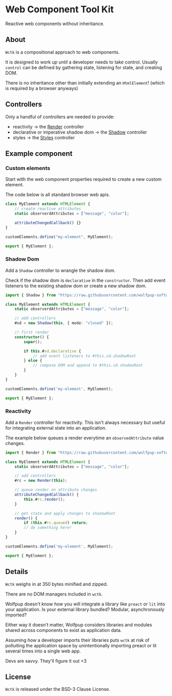 # Web Component Tool Kit

Reactive web components without inheritance.

## About

`Wctk` is a compositional approach to web components.

It is designed to work _up until_ a developer needs to take control. Usually `control` can be defined by gathering state, listening for state, and creating DOM.

There is no inheritance other than initially extending an `HtmlElement`! (which is required by a browser anyways)

## Controllers

Only a handful of controllers are needed to provide:

- reactivity -> the [Render](./render/README.md) controller
- declarative or imperative shadow dom -> the [Shadow](./shadow/README.md) controller
- styles -> the [Styles](./styles/README.md) controller

## Example component

### Custom elements

Start with the web component properties required to create a new custom element.

The code below is all standard browser web apis.

```ts
class MyElement extends HTMLElement {
    // create reactive attributes
    static observerdAttributes = ["message", "color"];

    attributeChangedCallback() {}
}

customElements.define("my-element", MyElement);

export { MyElement };
```

### Shadow Dom

Add a `Shadow` controller to wrangle the shadow dom.

Check if the shadow dom is `declarative` in the `constructor`. Then add event listeners to the existing shadow dom or create a new shadow dom.

```ts
import { Shadow } from "https://raw.githubusercontent.com/wolfpup-software/wctk-js/main/wctk/dist/wctk.js";

class MyElement extends HTMLElement {
    static observerdAttributes = ["message", "color"];

    // add controllers
    #sd = new Shadow(this, { mode: "closed" });

    // first render
    constructor() {
        super();

        if this.#sd.declarative {
            // add event listeners to #this.sd.shadowRoot
        } else {
            // compose DOM and append to #this.sd.shadowRoot
        }
    }
}

customElements.define('my-element', MyElement);

export { MyElement };
```

### Reactivity

Add a `Render` controller for reactivity. This isn't always necessary but useful for integrating external state into an application.

The example below queues a render everytime an `observedAttribute` value changes.

```ts
import { Render } from "https://raw.githubusercontent.com/wolfpup-software/wctk-js/main/wctk/dist/wctk.js";

class MyElement extends HTMLElement {
    static observerdAttributes = ["message", "color"];

    // add controllers
    #rc = new Render(this);

    // queue render on attribute changes
    attributeChangedCallback() {
        this.#rc.render();
    }

    // get state and apply changes to shadowRoot
    render() {
        if (this.#rc.queued) return;
        // do something here!
    }
}

customElements.define('my-element', MyElement);

export { MyElement };
```

## Details

`Wctk` weighs in at 350 bytes minified and zipped.

There are no DOM managers included in `wctk`.

Wolfpup doesn't know _how_ you will integrate a library like `preact` or `lit` into your application. Is your external library bundled? Modular, asynchronously imported?

Either way it doesn't matter, Wolfpup considers libraries and modules shared across components to exist as application data.

Assuming _how_ a developer imports their libraries puts `wctk` at risk of polluiting the application space by unintentionally importing preact or lit several times into a single web app.

Devs are savvy. They'll figure it out <3

## License

`Wctk` is released under the BSD-3 Clause License.
